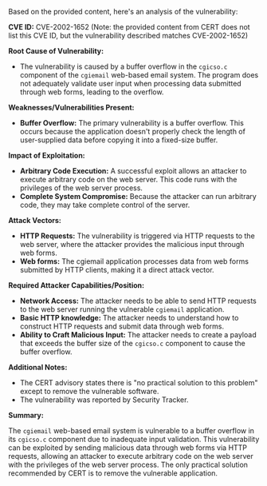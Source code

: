 Based on the provided content, here's an analysis of the vulnerability:

**CVE ID:** CVE-2002-1652 (Note: the provided content from CERT does not list this CVE ID, but the vulnerability described matches CVE-2002-1652)

**Root Cause of Vulnerability:**
- The vulnerability is caused by a buffer overflow in the `cgicso.c` component of the `cgiemail` web-based email system. The program does not adequately validate user input when processing data submitted through web forms, leading to the overflow.

**Weaknesses/Vulnerabilities Present:**
- **Buffer Overflow:** The primary vulnerability is a buffer overflow. This occurs because the application doesn't properly check the length of user-supplied data before copying it into a fixed-size buffer.

**Impact of Exploitation:**
- **Arbitrary Code Execution:** A successful exploit allows an attacker to execute arbitrary code on the web server. This code runs with the privileges of the web server process.
- **Complete System Compromise:**  Because the attacker can run arbitrary code, they may take complete control of the server.

**Attack Vectors:**
- **HTTP Requests:** The vulnerability is triggered via HTTP requests to the web server, where the attacker provides the malicious input through web forms.
- **Web forms:** The cgiemail application processes data from web forms submitted by HTTP clients, making it a direct attack vector.

**Required Attacker Capabilities/Position:**
- **Network Access:** The attacker needs to be able to send HTTP requests to the web server running the vulnerable `cgiemail` application.
- **Basic HTTP knowledge:** The attacker needs to understand how to construct HTTP requests and submit data through web forms.
- **Ability to Craft Malicious Input:** The attacker needs to create a payload that exceeds the buffer size of the `cgicso.c` component to cause the buffer overflow.

**Additional Notes:**
- The CERT advisory states there is "no practical solution to this problem" except to remove the vulnerable software.
- The vulnerability was reported by Security Tracker.

**Summary:**

The `cgiemail` web-based email system is vulnerable to a buffer overflow in its `cgicso.c` component due to inadequate input validation. This vulnerability can be exploited by sending malicious data through web forms via HTTP requests, allowing an attacker to execute arbitrary code on the web server with the privileges of the web server process. The only practical solution recommended by CERT is to remove the vulnerable application.